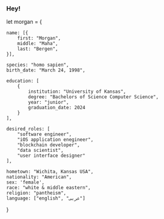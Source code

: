 ### Hey!

let morgan = {

    name: [{
        first: "Morgan",
        middle: "Maha",
        last: "Bergen",
    }],
    
    species: "homo sapien",
    birth_date: "March 24, 1998",

    education: [
        {
            institution: "University of Kansas",
            degree: "Bachelors of Science Computer Science",
            year: "junior",
            graduation_date: 2024
        }
    ],

    desired_roles: [
        "software engineer",
        "iOS application enegineer",
        "blockchain developer",
        "data scientist",
        "user interface designer"
    ],

    hometown: "Wichita, Kansas USA",
    nationality: "American",
    sex: 'female',
    race: "white & middle eastern",
    religion: "pantheism",
    language: ["english", "عربى"]
}
